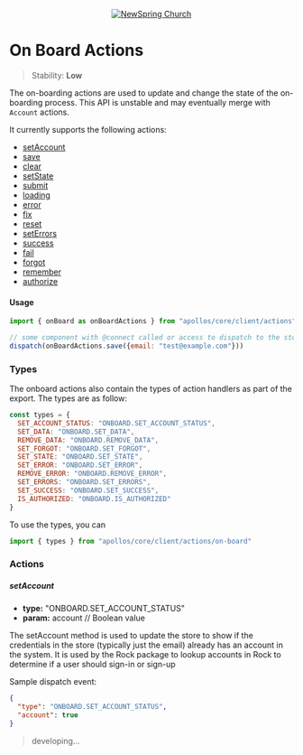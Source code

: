 <p align="center" >
  <a href="http://newspring.cc">
    <img src="https://s3.amazonaws.com/ns.images/newspring/icons/newspring-church-logo-black.png" alt="NewSpring Church" title="NewSpring Church" />
  </a>
</p>

On Board Actions
=======================

> Stability: **Low**

The on-boarding actions are used to update and change the state of the on-boarding process. This API is unstable and may eventually merge with `Account` actions.

It currently supports the following actions:
- [setAccount](#setaccount)
- [save](#save)
- [clear](#clear)
- [setState](#setState)
- [submit](#submit)
- [loading](#loading)
- [error](#error)
- [fix](#fix)
- [reset](#reset)
- [setErrors](#setErrors)
- [success](#success)
- [fail](#fail)
- [forgot](#forgot)
- [remember](#remember)
- [authorize](#authorize)

#### Usage

```javascript
import { onBoard as onBoardActions } from "apollos/core/client/actions"

// some component with @connect called or access to dispatch to the store
dispatch(onBoardActions.save({email: "test@example.com"}))
```

### Types

The onboard actions also contain the types of action handlers as part of the export. The types are as follow:

```javascript
const types = {
  SET_ACCOUNT_STATUS: "ONBOARD.SET_ACCOUNT_STATUS",
  SET_DATA: "ONBOARD.SET_DATA",
  REMOVE_DATA: "ONBOARD.REMOVE_DATA",
  SET_FORGOT: "ONBOARD.SET_FORGOT",
  SET_STATE: "ONBOARD.SET_STATE",
  SET_ERROR: "ONBOARD.SET_ERROR",
  REMOVE_ERROR: "ONBOARD.REMOVE_ERROR",
  SET_ERRORS: "ONBOARD.SET_ERRORS",
  SET_SUCCESS: "ONBOARD.SET_SUCCESS",
  IS_AUTHORIZED: "ONBOARD.IS_AUTHORIZED"
}
```
To use the types, you can
```javascript
import { types } from "apollos/core/client/actions/on-board"
```

### Actions

##### setAccount
* **type:** "ONBOARD.SET_ACCOUNT_STATUS"
* **param:** account // Boolean value

The setAccount method is used to update the store to show if the credentials in the store (typically just the email) already has an account in the system. It is used by the Rock package to lookup accounts in Rock to determine if a user should sign-in or sign-up

Sample dispatch event:
```json
{
  "type": "ONBOARD.SET_ACCOUNT_STATUS",
  "account": true
}
```

> developing...
